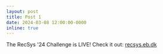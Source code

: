 ```yaml
---
layout: post
title: Post 1
date: 2024-03-08 12:00:00-0000
inline: true
---
```


The RecSys '24 Challenge is LIVE! Check it out: <a href="https://recsys.eb.dk/">recsys.eb.dk</a>


